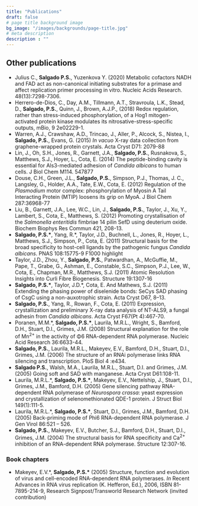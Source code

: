 ```yaml
---
title: "Publications"
draft: false
# page title background image
bg_image: "/images/backgrounds/page-title.jpg"
# meta description
description : ""
---
```


## Other publications

- Julius C., **Salgado P.S.**, Yuzenkova Y. (2020) Metabolic cofactors NADH and FAD act as non-canonical initiating substrates for a primase and affect replication primer processing in vitro. Nucleic Acids Research. 48(13):7298-7306.
- Herrero-de-Dios, C., Day, A.M., Tillmann, A.T., Stravroula, L.K., Stead, D., **Salgado, P.S.**, Quinn, J., Brown, A.J.P., (2018) Redox regulation, rather than stress-induced phosphorylation, of a Hog1 mitogen-activated protein kinase modulates its nitrosative-stress-specific outputs, mBio, 9 2e02229-1.
- Warren, A.J., Crawshaw, A.D., Trincao, J., Aller, P., Alcock, S., Nistea, I., **Salgado, P.S.**, Evans, G. (2015) *In vacuo* X-ray data collection from graphene-wrapped protein crystals. Acta Cryst D71: 2079-88
- Lin, J., Oh, S.H., Jones, R., Garnett, J.A., **Salgado, P.S.**, Rusnakova, S.,  Matthews, S.J., Hoyer, L., Cota, E. (2014) The peptide-binding cavity is essential for Als3-mediated adhesion of *Candida albicans* to human cells. J Biol Chem M114. 547877
- Douse, C.H., Green, J.L., **Salgado, P.S.**, Simpson, P.J., Thomas, J. C., Langsley, G., Holder, A.A., Tate, E.W., Cota, E. (2012) Regulation of the *Plasmodium* motor complex: phosphorylation of Myosin A Tail Interacting Protein (MTIP) loosens its grip on MyoA. J Biol Chem 287:36968-77
- Liu, B., Garnett, J.A., Lee, W.C., Lin, J., **Salgado, P.S.**, Taylor, J., Xu, Y., Lambert, S., Cota, E., Matthews, S. (2012) Promoting crystallisation of the *Salmonella enteritidis* fimbriae 14 pilin SefD using deuterium oxide. Biochem Biophys Res Commun 421, 208-13.
- **Salgado, P.S.\***, Yang, R.\*, Taylor, J.D., Buchnell, L., Jones, R., Hoyer, L., Matthews, S.J., Simpson, P., Cota, E. (2011) Structural basis for the broad specificity to host-cell ligands by the pathogenic fungus *Candida albicans*. PNAS 108:15775-9 F1000 highlight
- Taylor, J.D., Zhou, Y., **Salgado, P.S.**, Patwardhan, A., McGuffie, M., Pape, T., Grabe, G., Ashman, E., Constable, S.C., Simpson, P.J., Lee, W., Cota, E., Chapman, M.R., Matthews, S.J. (2011) Atomic Resolution Insights into Curli Fibre Biogenesis. Structure 19:1307-16
- **Salgado, P.S.\***, Taylor, J.D.\*, Cota, E. And Mathews, S.J. (2011) Extending the phasing power of diselenide bonds: SeCys SAD phasing of CsgC using a non-auxotrophic strain. Acta Cryst D67, 8–13.
- **Salgado, P.S.**, Yang, R., Rowan, F., Cota, E. (2011) Expression, crystallization and preliminary X-ray data analysis of NT-ALS9, a fungal adhesin from *Candida albicans*. Acta Cryst F67(Pt 4):467-70.
- Poranen, M.M.\*, **Salgado, P.S.\***, Laurila, M.R.L., Wright, S., Bamford, D.H., Stuart, D.I., Grimes, J.M. (2008) Structural explanation for the role of Mn<sup>2+</sup> in the activity of Φ6 RNA-dependent RNA polymerase. Nucleic Acid Research 36:6633-44.
- **Salgado, P.S.**, Laurila, M.R.L., Makeyev, E.V., Bamford, D.H., Stuart, D.I., Grimes, J.M. (2006) The structure of an RNAi polymerase links RNA silencing and transcription. PloS Biol 4 :e434.
- **Salgado P.S.**, Walsh, M.A., Laurila, M.R.L., Stuart, D.I. and Grimes, J.M. (2005) Going soft and SAD with manganese. Acta Cryst D61:108-11.
- Laurila, M.R.L.\*, **Salgado, P.S.\***, Makeyev, E.V., Nettelship, J., Stuart, D.I., Grimes, J.M., Bamford, D.H. (2005) Gene silencing pathway RNA-dependent RNA polymerase of *Neurospora crassa*: yeast expression and crystallization of selenomethionated QDE-1 protein. J Struct Biol 149(1):111-5.
- Laurila, M.R.L.\*, **Salgado, P.S.\***, Stuart, D.I., Grimes, J.M., Bamford, D.H. (2005) Back-priming mode of Phi6 RNA-dependent RNA polymerase. J Gen Virol 86:521 – 526. 
- **Salgado, P.S.**, Makeyev, E.V., Butcher, S.J., Bamford, D.H., Stuart, D.I., Grimes, J.M. (2004) The structural basis for RNA specificity and Ca<sup>2+</sup> inhibition of an RNA-dependent RNA polymerase. Structure 12:307-16.

### Book chapters

- Makeyev, E.V.\*, **Salgado, P.S.\*** (2005) Structure, function and evolution of virus and cell-encoded RNA-dependent RNA polymerases. *In* Recent Advances in RNA virus replication (K. Hefferon, Ed.), 2006, ISBN 81-7895-214-9, Research Signpost/Transworld Research Network (invited contribution)
